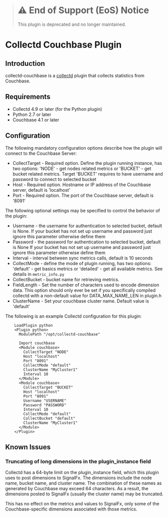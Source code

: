 > # :warning: End of Support (EoS) Notice
> 
> This plugin is deprecated and no longer maintained.

# Collectd Couchbase Plugin

## Introduction

collectd-couchbase is a [collectd](http://www.collectd.org/) plugin that
collects statistics from Couchbase.


## Requirements

* Collectd 4.9 or later (for the Python plugin)
* Python 2.7 or later
* Couchbase 4.1 or later

## Configuration

The following mandatory configuration options describe how the plugin will
connect to the Couchbase Server:

* CollectTarget - Required option. Define the plugin running instance, has two options: 'NODE' - 
get nodes related metrics or 'BUCKET' - get bucket related metrics. Target 'BUCKET' requires to have username and
password to connect to selected bucket
* Host - Required option. Hostname or IP address of the Couchbase server, default is 'localhost'
* Port - Required option. The port of the Couchbase server, default is '8091'

The following optional settings may be specified to control the behavior of the plugin:

* Username - the username for authentication to selected bucket, default is None. 
If your bucket has not set up username and password just ignore this parameter otherwise define them
* Password - the password for authentication to selected bucket, default is None
If your bucket has not set up username and password just ignore this parameter otherwise define them
* Interval - interval between sync metrics calls, default is 10 seconds
* CollectMode - define the mode of plugin running, has two options: 'default' - 
get basics metrics or 'detailed' - get all available metrics. See details in `metric_info.py`
* CollectBucket - bucket name for retrieving metrics. 
* FieldLength - Set the number of characters used to encode dimension data. This option should only ever be set if 
you specifically compiled collectd with a non-default value for DATA_MAX_NAME_LEN in plugin.h
* ClusterName - Set your couchbase cluster name. Default value is 'default'

The following is an example Collectd configuration for this plugin:

```
    LoadPlugin python
    <Plugin python>
      ModulePath "/opt/collectd-couchbase"

      Import couchbase
      <Module couchbase>
        CollectTarget "NODE"
        Host "localhost"
        Port "8091"
        CollectMode "default"
        ClusterName "MyCluster1"
        Interval 10
      </Module>
      <Module couchbase>
        CollectTarget "BUCKET"
        Host "localhost"
        Port "8091"
        Username "USERNAME"
        Password "PASSWORD"
        Interval 10
        CollectMode "default"
        CollectBucket "default"
        ClusterName "MyCluster1"
      </Module>
    </Plugin>
```

## Known Issues

### Truncating of long dimensions in the plugin_instance field

Collectd has a 64-byte limit on the plugin_instance field, which this plugin
uses to post dimensions to SignalFx. The dimensions include the node name,
bucket name, and cluster name.
The combination of these names as generated by Couchbase may exceed 64
characters. As a result, the dimensions posted to SignalFx (usually the
cluster name) may be truncated.

This has no effect on the metrics and values to SignalFx, only some of the
Couchbase-specific dimensions associated with those metrics.
